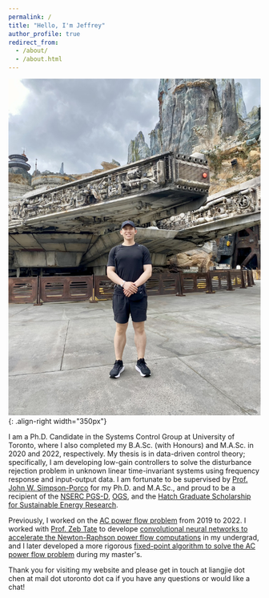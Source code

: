 ```yaml
---
permalink: /
title: "Hello, I'm Jeffrey"
author_profile: true
redirect_from: 
  - /about/
  - /about.html
---
```


![](/images/millenium-falcon.JPEG){: .align-right width="350px"}


I am a Ph.D. Candidate in the Systems Control Group at University of Toronto, where I also completed my B.A.Sc. (with Honours) and M.A.Sc. in 2020 and 2022, respectively. My thesis is in data-driven control theory; specifically, I am developing low-gain controllers to solve the disturbance rejection problem in unknown linear time-invariant systems using frequency response and input-output data. I am fortunate to be supervised by [Prof. John W. Simpson-Porco](https://www.control.utoronto.ca/~jwsimpson/) for my Ph.D. and M.A.Sc., and proud to be a recipient of the [NSERC PGS-D](https://www.nserc-crsng.gc.ca/Students-Etudiants/PG-CS/BellandPostgrad-BelletSuperieures_eng.asp), [OGS](https://www.sgs.utoronto.ca/awards/ontario-graduate-scholarship/), and the [Hatch Graduate Scholarship for Sustainable Energy Research](https://energy.utoronto.ca/). 

Previously, I worked on the [AC power flow problem](https://en.wikipedia.org/wiki/Power-flow_study) from 2019 to 2022. I worked with [Prof. Zeb Tate](https://www.ece.utoronto.ca/people/tate-j/) to develope [convolutional neural networks to accelerate the Newton-Raphson power flow computations](https://arxiv.org/abs/2004.09342) in my undergrad, and I later developed a more rigorous [fixed-point algorithm to solve the AC power flow problem](https://ieeexplore.ieee.org/abstract/document/10156226) during my master's. 

<!-- Besides my interest in control theory and mathematical optimization, I am also actively exploring and learning about topics in deep reinforcement learning, operations research, renewable energy market and quantitative finance. Outside work, I am an experienced amateur violinist of 20+ years (my favorite works are written by [Mahler](https://www.youtube.com/watch?v=Oi6ZjkXFlcU) and [Bach](https://youtu.be/vhOaS_Cy8_8?si=TNHShy0LIqunDOaa)), an avid reader (but in all honesty, really a [book hoarder](https://www.booksalefinder.com/utgeneral.html)), and I am working on achieving my [fitness goals](https://ljchen.github.io/posts/fitness-goals.html) by 2027.  -->

Thank you for visiting my website and please get in touch at liangjie dot chen at mail dot utoronto dot ca if you have any questions or would like a chat! 